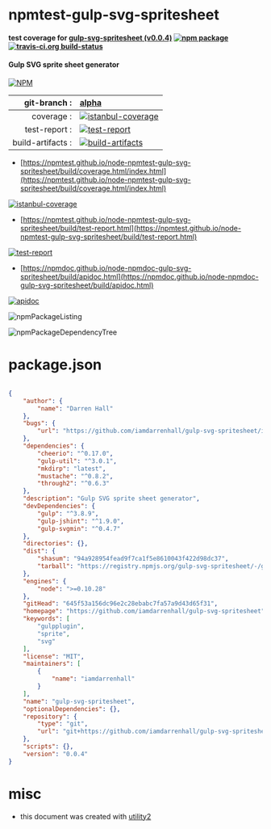 # npmtest-gulp-svg-spritesheet

#### test coverage for  [gulp-svg-spritesheet (v0.0.4)](https://github.com/iamdarrenhall/gulp-svg-spritesheet)  [![npm package](https://img.shields.io/npm/v/npmtest-gulp-svg-spritesheet.svg?style=flat-square)](https://www.npmjs.org/package/npmtest-gulp-svg-spritesheet) [![travis-ci.org build-status](https://api.travis-ci.org/npmtest/node-npmtest-gulp-svg-spritesheet.svg)](https://travis-ci.org/npmtest/node-npmtest-gulp-svg-spritesheet)

#### Gulp SVG sprite sheet generator

[![NPM](https://nodei.co/npm/gulp-svg-spritesheet.png?downloads=true&downloadRank=true&stars=true)](https://www.npmjs.com/package/gulp-svg-spritesheet)

| git-branch : | [alpha](https://github.com/npmtest/node-npmtest-gulp-svg-spritesheet/tree/alpha)|
|--:|:--|
| coverage : | [![istanbul-coverage](https://npmtest.github.io/node-npmtest-gulp-svg-spritesheet/build/coverage.badge.svg)](https://npmtest.github.io/node-npmtest-gulp-svg-spritesheet/build/coverage.html/index.html)|
| test-report : | [![test-report](https://npmtest.github.io/node-npmtest-gulp-svg-spritesheet/build/test-report.badge.svg)](https://npmtest.github.io/node-npmtest-gulp-svg-spritesheet/build/test-report.html)|
| build-artifacts : | [![build-artifacts](https://npmtest.github.io/node-npmtest-gulp-svg-spritesheet/glyphicons_144_folder_open.png)](https://github.com/npmtest/node-npmtest-gulp-svg-spritesheet/tree/gh-pages/build)|

- [https://npmtest.github.io/node-npmtest-gulp-svg-spritesheet/build/coverage.html/index.html](https://npmtest.github.io/node-npmtest-gulp-svg-spritesheet/build/coverage.html/index.html)

[![istanbul-coverage](https://npmtest.github.io/node-npmtest-gulp-svg-spritesheet/build/screenCapture.buildCi.browser.%252Ftmp%252Fbuild%252Fcoverage.lib.html.png)](https://npmtest.github.io/node-npmtest-gulp-svg-spritesheet/build/coverage.html/index.html)

- [https://npmtest.github.io/node-npmtest-gulp-svg-spritesheet/build/test-report.html](https://npmtest.github.io/node-npmtest-gulp-svg-spritesheet/build/test-report.html)

[![test-report](https://npmtest.github.io/node-npmtest-gulp-svg-spritesheet/build/screenCapture.buildCi.browser.%252Ftmp%252Fbuild%252Ftest-report.html.png)](https://npmtest.github.io/node-npmtest-gulp-svg-spritesheet/build/test-report.html)

- [https://npmdoc.github.io/node-npmdoc-gulp-svg-spritesheet/build/apidoc.html](https://npmdoc.github.io/node-npmdoc-gulp-svg-spritesheet/build/apidoc.html)

[![apidoc](https://npmdoc.github.io/node-npmdoc-gulp-svg-spritesheet/build/screenCapture.buildCi.browser.%252Ftmp%252Fbuild%252Fapidoc.html.png)](https://npmdoc.github.io/node-npmdoc-gulp-svg-spritesheet/build/apidoc.html)

![npmPackageListing](https://npmtest.github.io/node-npmtest-gulp-svg-spritesheet/build/screenCapture.npmPackageListing.svg)

![npmPackageDependencyTree](https://npmtest.github.io/node-npmtest-gulp-svg-spritesheet/build/screenCapture.npmPackageDependencyTree.svg)



# package.json

```json

{
    "author": {
        "name": "Darren Hall"
    },
    "bugs": {
        "url": "https://github.com/iamdarrenhall/gulp-svg-spritesheet/issues"
    },
    "dependencies": {
        "cheerio": "^0.17.0",
        "gulp-util": "^3.0.1",
        "mkdirp": "latest",
        "mustache": "^0.8.2",
        "through2": "^0.6.3"
    },
    "description": "Gulp SVG sprite sheet generator",
    "devDependencies": {
        "gulp": "^3.8.9",
        "gulp-jshint": "^1.9.0",
        "gulp-svgmin": "^0.4.7"
    },
    "directories": {},
    "dist": {
        "shasum": "94a928954fead9f7ca1f5e8610043f422d98dc37",
        "tarball": "https://registry.npmjs.org/gulp-svg-spritesheet/-/gulp-svg-spritesheet-0.0.4.tgz"
    },
    "engines": {
        "node": ">=0.10.28"
    },
    "gitHead": "645f53a156dc96e2c28ebabc7fa57a9d43d65f31",
    "homepage": "https://github.com/iamdarrenhall/gulp-svg-spritesheet",
    "keywords": [
        "gulpplugin",
        "sprite",
        "svg"
    ],
    "license": "MIT",
    "maintainers": [
        {
            "name": "iamdarrenhall"
        }
    ],
    "name": "gulp-svg-spritesheet",
    "optionalDependencies": {},
    "repository": {
        "type": "git",
        "url": "git+https://github.com/iamdarrenhall/gulp-svg-spritesheet.git"
    },
    "scripts": {},
    "version": "0.0.4"
}
```



# misc
- this document was created with [utility2](https://github.com/kaizhu256/node-utility2)
